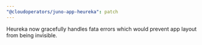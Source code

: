 ```yaml
---
"@cloudoperators/juno-app-heureka": patch
---
```


Heureka now gracefully handles fata errors which would prevent app layout from being invisible.
